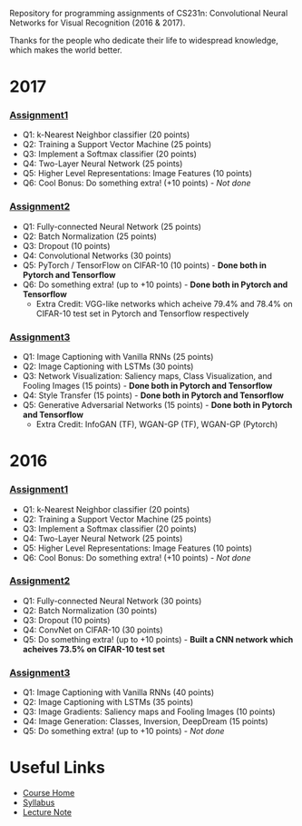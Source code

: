 Repository for programming assignments of CS231n: Convolutional Neural Networks for Visual Recognition (2016 & 2017).

Thanks for the people who dedicate their life to widespread knowledge, which makes the world better.

# 2017
### [Assignment1](http://cs231n.github.io/assignments2017/assignment1/)
- Q1: k-Nearest Neighbor classifier (20 points)
- Q2: Training a Support Vector Machine (25 points)
- Q3: Implement a Softmax classifier (20 points)
- Q4: Two-Layer Neural Network (25 points)
- Q5: Higher Level Representations: Image Features (10 points)
- Q6: Cool Bonus: Do something extra! (+10 points) - *Not done*

### [Assignment2](http://cs231n.github.io/assignments2017/assignment2/)
- Q1: Fully-connected Neural Network (25 points)
- Q2: Batch Normalization (25 points)
- Q3: Dropout (10 points)
- Q4: Convolutional Networks (30 points)
- Q5: PyTorch / TensorFlow on CIFAR-10 (10 points) - **Done both in Pytorch and Tensorflow**
- Q6: Do something extra! (up to +10 points) - **Done both in Pytorch and Tensorflow**
  - Extra Credit: VGG-like networks which acheive 79.4% and 78.4% on CIFAR-10 test set in Pytorch and Tensorflow respectively

### [Assignment3](http://cs231n.github.io/assignments2017/assignment3/)
- Q1: Image Captioning with Vanilla RNNs (25 points)
- Q2: Image Captioning with LSTMs (30 points)
- Q3: Network Visualization: Saliency maps, Class Visualization, and Fooling Images (15 points) - **Done both in Pytorch and Tensorflow**
- Q4: Style Transfer (15 points) - **Done both in Pytorch and Tensorflow**
- Q5: Generative Adversarial Networks (15 points) - **Done both in Pytorch and Tensorflow**
  - Extra Credit: InfoGAN (TF), WGAN-GP (TF), WGAN-GP (Pytorch)



# 2016
### [Assignment1](http://cs231n.github.io/assignments2016/assignment1/)
- Q1: k-Nearest Neighbor classifier (20 points)
- Q2: Training a Support Vector Machine (25 points)
- Q3: Implement a Softmax classifier (20 points)
- Q4: Two-Layer Neural Network (25 points)
- Q5: Higher Level Representations: Image Features (10 points)
- Q6: Cool Bonus: Do something extra! (+10 points) - *Not done*

   

### [Assignment2](http://cs231n.github.io/assignments2016/assignment2/)
- Q1: Fully-connected Neural Network (30 points)
- Q2: Batch Normalization (30 points)
- Q3: Dropout (10 points)
- Q4: ConvNet on CIFAR-10 (30 points)
- Q5: Do something extra! (up to +10 points) - **Built a CNN network which acheives 73.5% on CIFAR-10 test set**

   

### [Assignment3](http://cs231n.github.io/assignments2016/assignment3/)
- Q1: Image Captioning with Vanilla RNNs (40 points)
- Q2: Image Captioning with LSTMs (35 points)
- Q3: Image Gradients: Saliency maps and Fooling Images (10 points)
- Q4: Image Generation: Classes, Inversion, DeepDream (15 points)
- Q5: Do something extra! (up to +10 points) - *Not done*



# Useful Links
- [Course Home](http://cs231n.stanford.edu/)
- [Syllabus](http://cs231n.stanford.edu/syllabus.html)
- [Lecture Note](http://cs231n.github.io/)
